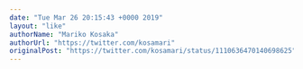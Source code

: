 ```yaml
---
date: "Tue Mar 26 20:15:43 +0000 2019"
layout: "like"
authorName: "Mariko Kosaka"
authorUrl: "https://twitter.com/kosamari"
originalPost: "https://twitter.com/kosamari/status/1110636470140698625"
---
```

